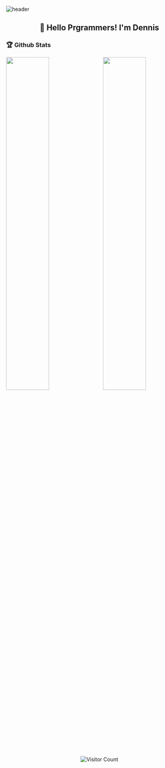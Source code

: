 ![header](https://capsule-render.vercel.app/api?type=waving&color=gradient&height=200&section=header&text=What's%20Up?&animation=twinkling&fontSize=40)

<h2 align="center">👋 Hello Prgrammers! I'm Dennis</h1>

### 🏆 Github Stats

<img  src="https://github-readme-stats.vercel.app/api?username=jphong1111&show_icons=true&hide_border=true&theme=highcontrast" width="48%" align="right" >
<img  src="https://github-readme-streak-stats.herokuapp.com/?user=jphong1111&theme=highcontrast" width="48%" >

<p align="center"> 
  <img src="https://profile-counter.glitch.me/jphong1111/count.svg" alt="Visitor Count" align="center" />
</p>
